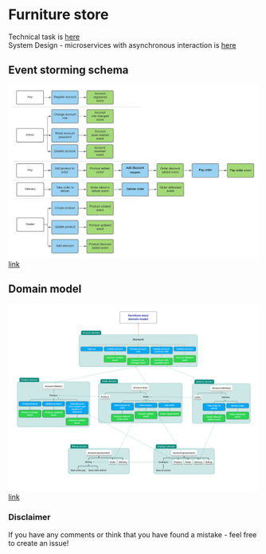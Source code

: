 # Furniture store

Technical task is [here](tech_ru.md)  
System Design - microservices with asynchronous interaction is [here](ddd_ru.md)  

## Event storming schema
![ES](https://github.com/p12s/furniture-store/blob/master/images/ES.png?raw=true)  
[link](https://lucid.app/lucidchart/1482e706-4b6d-49f8-adce-e0b7932d8bbe/edit?viewport_loc=-128%2C-54%2C2307%2C1397%2C0_0&invitationId=inv_dd15d087-fe4e-4cea-b2f5-ce0f5ad99f35)  

## Domain model
![Domain model](https://github.com/p12s/furniture-store/blob/master/images/domain-model.png?raw=true)  
[link](https://www.xmind.net/m/EVD7bc)  

### Disclaimer  
If you have any comments or think that you have found a mistake - feel free to create an issue!  

